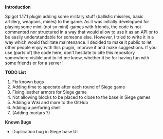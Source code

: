 **Introduction**

Spigot 1.17.1 plugin adding some military stuff (ballistic missiles, basic artillery, weapons, mines) to the game. As it was initially developped for playing some mini-(not so mini)-games with friends, the code is not commented nor structured in a way that would allow to use it as an API or to be easily understandable for someone else. However, I tried to write it in a way which would facilitate maintenance. I decided to make it public to let other people enjoy with this plugin, improve it and make suggestions.
If you use (parts of) the code here, don't hesitate to cite this repository somewhere visible and to let me know, whether it be for having fun with some friends or for a server !

**TODO List**
1. Fix known bugs
2. Adding time to spectate after each round of Siege game
3. Fixing leather armors for Siege game
4. Not allowing blocks to be placed to close to the base in Siege games
5. Adding a Wiki and more to the GitHub
6. Adding a perforing shell
7. (Adding mortars ?)

**Known Bugs**
- Duplication bug in Siege base UI

